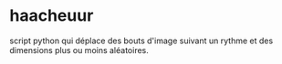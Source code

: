haacheuur
========

script python qui déplace des bouts d'image suivant un rythme et des dimensions plus ou moins aléatoires.
